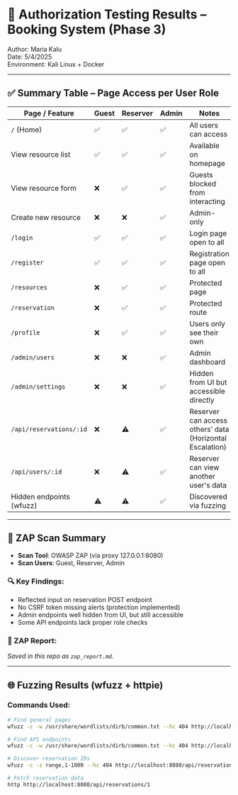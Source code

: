 # 🔐 Authorization Testing Results – Booking System (Phase 3)

Author: Maria Kalu  
Date: 5/4/2025  
Environment: Kali Linux + Docker

---

## ✅ Summary Table – Page Access per User Role

| Page / Feature               | Guest | Reserver | Admin | Notes |
|-----------------------------|--------|----------|--------|-------|
| `/` (Home)                  | ✅     | ✅       | ✅     | All users can access |
| View resource list          | ✅     | ✅       | ✅     | Available on homepage |
| View resource form          | ❌     | ✅       | ✅     | Guests blocked from interacting |
| Create new resource         | ❌     | ❌       | ✅     | Admin-only |
| `/login`                    | ✅     | ✅       | ✅     | Login page open to all |
| `/register`                 | ✅     | ✅       | ✅     | Registration page open to all |
| `/resources`                | ❌     | ✅       | ✅     | Protected page |
| `/reservation`              | ❌     | ✅       | ✅     | Protected route |
| `/profile`                  | ❌     | ✅       | ✅     | Users only see their own |
| `/admin/users`              | ❌     | ❌       | ✅     | Admin dashboard |
| `/admin/settings`           | ❌     | ❌       | ✅     | Hidden from UI but accessible directly |
| `/api/reservations/:id`     | ❌     | ⚠️       | ✅     | Reserver can access others’ data (Horizontal Escalation) |
| `/api/users/:id`            | ❌     | ⚠️       | ✅     | Reserver can view another user's data |
| Hidden endpoints (wfuzz)    | ⚠️     | ⚠️       | ✅     | Discovered via fuzzing |

---

## 🧪 ZAP Scan Summary

- **Scan Tool**: OWASP ZAP (via proxy 127.0.0.1:8080)
- **Scan Users**: Guest, Reserver, Admin

### 🔍 Key Findings:
- Reflected input on reservation POST endpoint
- No CSRF token missing alerts (protection implemented)
- Admin endpoints well hidden from UI, but still accessible
- Some API endpoints lack proper role checks

### 📄 ZAP Report:
_Saved in this repo as `zap_report.md`._

---

## 🌐 Fuzzing Results (wfuzz + httpie)

### Commands Used:

```bash
# Find general pages
wfuzz -c -w /usr/share/wordlists/dirb/common.txt --hc 404 http://localhost:8080/FUZZ

# Find API endpoints
wfuzz -c -w /usr/share/wordlists/dirb/common.txt --hc 404 http://localhost:8080/api/FUZZ

# Discover reservation IDs
wfuzz -c -z range,1-1000 --hc 404 http://localhost:8080/api/reservations/FUZZ

# Fetch reservation data
http http://localhost:8080/api/reservations/1
